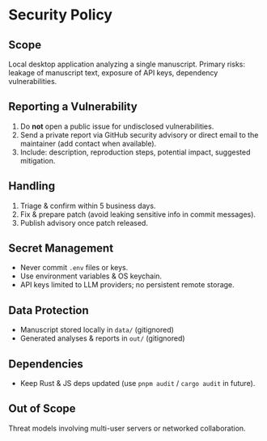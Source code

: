 # Security Policy

## Scope
Local desktop application analyzing a single manuscript. Primary risks: leakage of manuscript text, exposure of API keys, dependency vulnerabilities.

## Reporting a Vulnerability
1. Do **not** open a public issue for undisclosed vulnerabilities.
2. Send a private report via GitHub security advisory or direct email to the maintainer (add contact when available).
3. Include: description, reproduction steps, potential impact, suggested mitigation.

## Handling
1. Triage & confirm within 5 business days.
2. Fix & prepare patch (avoid leaking sensitive info in commit messages).
3. Publish advisory once patch released.

## Secret Management
- Never commit `.env` files or keys.
- Use environment variables & OS keychain.
- API keys limited to LLM providers; no persistent remote storage.

## Data Protection
- Manuscript stored locally in `data/` (gitignored)
- Generated analyses & reports in `out/` (gitignored)

## Dependencies
- Keep Rust & JS deps updated (use `pnpm audit` / `cargo audit` in future).

## Out of Scope
Threat models involving multi-user servers or networked collaboration.
